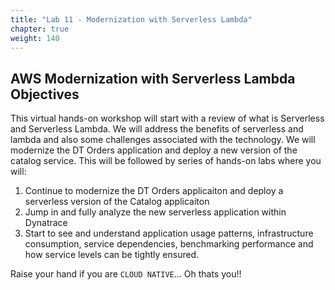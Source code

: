 ```yaml
---
title: "Lab 11 - Modernization with Serverless Lambda"
chapter: true
weight: 140
---
```

## AWS Modernization with Serverless Lambda Objectives

This virtual hands-on workshop will start with a review of what is Serverless and Serverless Lambda.  We will address the benefits of serverless and lambda and also some challenges associated with the technology.  We will modernize the DT Orders application and deploy a new version of the catalog service.  This will be followed by series of hands-on labs where you will:

1. Continue to modernize the DT Orders applicaiton and deploy a serverless version of the Catalog applicaiton
1. Jump in and fully analyze the new serverless application within Dynatrace
1. Start to see and understand application usage patterns, infrastructure consumption, service dependencies, benchmarking performance and how service levels can be tightly ensured.

Raise your hand if you are `CLOUD NATIVE`... Oh thats you!! 

